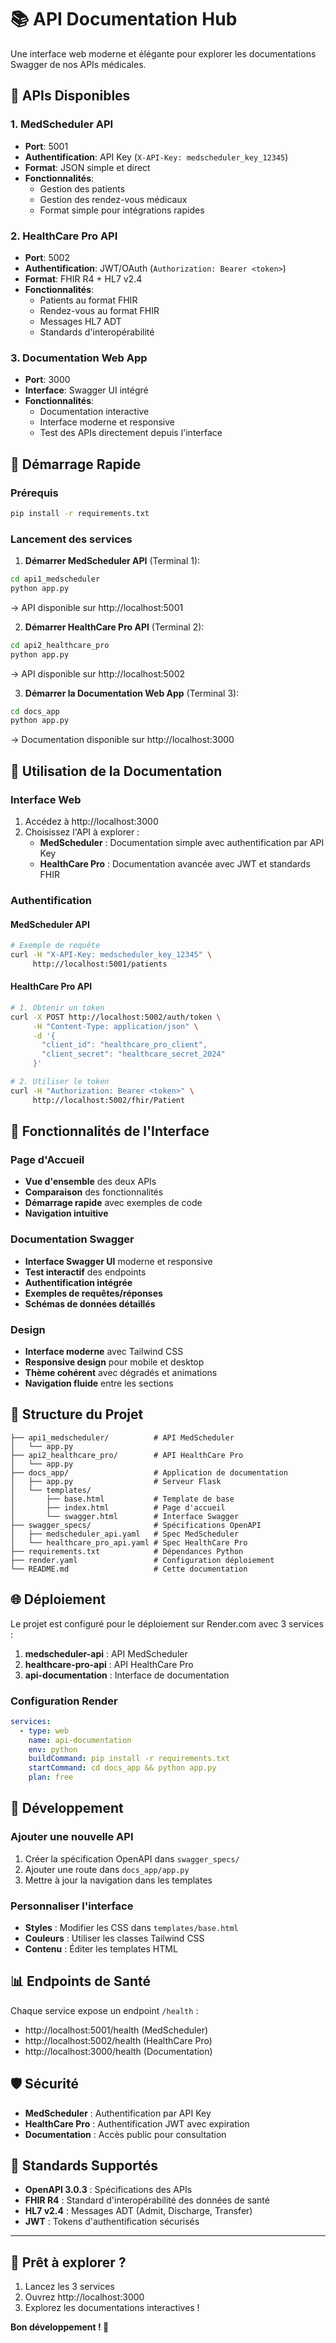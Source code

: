 # 📚 API Documentation Hub

Une interface web moderne et élégante pour explorer les documentations Swagger de nos APIs médicales.

## 🏥 APIs Disponibles

### 1. MedScheduler API
- **Port**: 5001
- **Authentification**: API Key (`X-API-Key: medscheduler_key_12345`)
- **Format**: JSON simple et direct
- **Fonctionnalités**:
  - Gestion des patients
  - Gestion des rendez-vous médicaux
  - Format simple pour intégrations rapides

### 2. HealthCare Pro API
- **Port**: 5002
- **Authentification**: JWT/OAuth (`Authorization: Bearer <token>`)
- **Format**: FHIR R4 + HL7 v2.4
- **Fonctionnalités**:
  - Patients au format FHIR
  - Rendez-vous au format FHIR
  - Messages HL7 ADT
  - Standards d'interopérabilité

### 3. Documentation Web App
- **Port**: 3000
- **Interface**: Swagger UI intégré
- **Fonctionnalités**:
  - Documentation interactive
  - Interface moderne et responsive
  - Test des APIs directement depuis l'interface

## 🚀 Démarrage Rapide

### Prérequis
```bash
pip install -r requirements.txt
```

### Lancement des services

1. **Démarrer MedScheduler API** (Terminal 1):
```bash
cd api1_medscheduler
python app.py
```
→ API disponible sur http://localhost:5001

2. **Démarrer HealthCare Pro API** (Terminal 2):
```bash
cd api2_healthcare_pro
python app.py
```
→ API disponible sur http://localhost:5002

3. **Démarrer la Documentation Web App** (Terminal 3):
```bash
cd docs_app
python app.py
```
→ Documentation disponible sur http://localhost:3000

## 📖 Utilisation de la Documentation

### Interface Web
1. Accédez à http://localhost:3000
2. Choisissez l'API à explorer :
   - **MedScheduler** : Documentation simple avec authentification par API Key
   - **HealthCare Pro** : Documentation avancée avec JWT et standards FHIR

### Authentification

#### MedScheduler API
```bash
# Exemple de requête
curl -H "X-API-Key: medscheduler_key_12345" \
     http://localhost:5001/patients
```

#### HealthCare Pro API
```bash
# 1. Obtenir un token
curl -X POST http://localhost:5002/auth/token \
     -H "Content-Type: application/json" \
     -d '{
       "client_id": "healthcare_pro_client",
       "client_secret": "healthcare_secret_2024"
     }'

# 2. Utiliser le token
curl -H "Authorization: Bearer <token>" \
     http://localhost:5002/fhir/Patient
```

## 🎨 Fonctionnalités de l'Interface

### Page d'Accueil
- **Vue d'ensemble** des deux APIs
- **Comparaison** des fonctionnalités
- **Démarrage rapide** avec exemples de code
- **Navigation intuitive**

### Documentation Swagger
- **Interface Swagger UI** moderne et responsive
- **Test interactif** des endpoints
- **Authentification intégrée**
- **Exemples de requêtes/réponses**
- **Schémas de données détaillés**

### Design
- **Interface moderne** avec Tailwind CSS
- **Responsive design** pour mobile et desktop
- **Thème cohérent** avec dégradés et animations
- **Navigation fluide** entre les sections

## 📁 Structure du Projet

```
├── api1_medscheduler/          # API MedScheduler
│   └── app.py
├── api2_healthcare_pro/        # API HealthCare Pro
│   └── app.py
├── docs_app/                   # Application de documentation
│   ├── app.py                  # Serveur Flask
│   └── templates/
│       ├── base.html           # Template de base
│       ├── index.html          # Page d'accueil
│       └── swagger.html        # Interface Swagger
├── swagger_specs/              # Spécifications OpenAPI
│   ├── medscheduler_api.yaml   # Spec MedScheduler
│   └── healthcare_pro_api.yaml # Spec HealthCare Pro
├── requirements.txt            # Dépendances Python
├── render.yaml                 # Configuration déploiement
└── README.md                   # Cette documentation
```

## 🌐 Déploiement

Le projet est configuré pour le déploiement sur Render.com avec 3 services :

1. **medscheduler-api** : API MedScheduler
2. **healthcare-pro-api** : API HealthCare Pro  
3. **api-documentation** : Interface de documentation

### Configuration Render
```yaml
services:
  - type: web
    name: api-documentation
    env: python
    buildCommand: pip install -r requirements.txt
    startCommand: cd docs_app && python app.py
    plan: free
```

## 🔧 Développement

### Ajouter une nouvelle API
1. Créer la spécification OpenAPI dans `swagger_specs/`
2. Ajouter une route dans `docs_app/app.py`
3. Mettre à jour la navigation dans les templates

### Personnaliser l'interface
- **Styles** : Modifier les CSS dans `templates/base.html`
- **Couleurs** : Utiliser les classes Tailwind CSS
- **Contenu** : Éditer les templates HTML

## 📊 Endpoints de Santé

Chaque service expose un endpoint `/health` :
- http://localhost:5001/health (MedScheduler)
- http://localhost:5002/health (HealthCare Pro)
- http://localhost:3000/health (Documentation)

## 🛡️ Sécurité

- **MedScheduler** : Authentification par API Key
- **HealthCare Pro** : Authentification JWT avec expiration
- **Documentation** : Accès public pour consultation

## 📝 Standards Supportés

- **OpenAPI 3.0.3** : Spécifications des APIs
- **FHIR R4** : Standard d'interopérabilité des données de santé
- **HL7 v2.4** : Messages ADT (Admit, Discharge, Transfer)
- **JWT** : Tokens d'authentification sécurisés

---

## 🚀 Prêt à explorer ?

1. Lancez les 3 services
2. Ouvrez http://localhost:3000
3. Explorez les documentations interactives !

**Bon développement ! 🎉**
